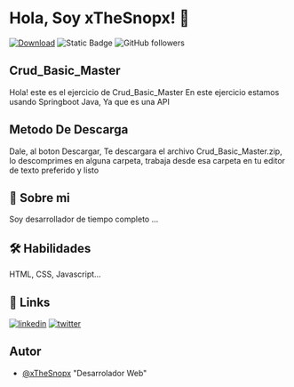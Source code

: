 
# Hola, Soy xTheSnopx! 👋

[![Download](https://img.shields.io/badge/Download-blue?style=for-the-badge&logo=valorant&logoColor=white)](https://github.com/xTheSnopx/Crud_Basic_Master/archive/refs/heads/main.zip)
![Static Badge](https://img.shields.io/badge/Version-1.0.0-blue?style=for-the-badge&logo=Github&color=Green)
![GitHub followers](https://img.shields.io/github/followers/xTheSnopx?style=for-the-badge&logo=Github&color=ff0000)


## Crud_Basic_Master

Hola! este es el ejercicio de Crud_Basic_Master
En este ejercicio estamos usando Springboot Java,
Ya que es una API

## Metodo De Descarga
Dale, al boton Descargar, Te descargara el archivo Crud_Basic_Master.zip,
lo descomprimes en alguna carpeta, trabaja desde esa carpeta en tu editor
de texto preferido y listo

## 🚀 Sobre mi
Soy desarrollador de tiempo completo ...

## 🛠 Habilidades
HTML, CSS, Javascript...

## 🔗 Links
<!-- [![portfolio](https://img.shields.io/badge/my_portfolio-000?style=for-the-badge&logo=ko-fi&logoColor=white)](https://katherineoelsner.com/) -->

[![linkedin](https://img.shields.io/badge/linkedin-0A66C2?style=for-the-badge&logo=linkedin&logoColor=white)](https://www.linkedin.com/in/the-snop-712560358/)
[![twitter](https://img.shields.io/twitter/url?url=https%3A%2F%2Fx.com%2FxTheSnopx&style=for-the-badge&logo=twitter&logoColor=white)](https://x.com/xTheSnopx)


## Autor

- [@xTheSnopx](https://www.github.com/xTheSnopx)
    "Desarrolador Web"

